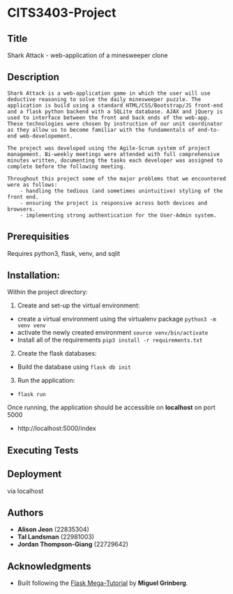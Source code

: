 # CITS3403-Project
## Title
Shark Attack - web-application of a minesweeper clone

## Description
	Shark Attack is a web-application game in which the user will use deductive reasoning to solve the daily minesweeper puzzle. The application is build using a standard HTML/CSS/Bootstrap/JS front-end and a flask python backend with a SQLite database. AJAX and jQuery is used to interface between the front and back ends of the web-app. These technologies were chosen by instruction of our unit coordinator as they allow us to become familiar with the fundamentals of end-to-end web-developement.

	The project was developed using the Agile-Scrum system of project management. Bi-weekly meetings were attended with full comprehensive minutes written, documenting the tasks each developer was assigned to complete before the following meeting. 

	Throughout this project some of the major problems that we encountered were as follows:
		- handling the tedious (and sometimes unintuitive) styling of the front end.
		- ensuring the project is responsive across both devices and browsers.
		- implementing strong authentication for the User-Admin system.

## Prerequisities
Requires python3, flask, venv, and sqlit

## Installation:
Within the project directory:
1. Create and set-up the virtual environment:
- create a virtual environment using the virtualenv package `python3 -m venv venv`
- activate the newly created environment `source venv/bin/activate`
- Install all of the requirements `pip3 install -r requirements.txt`

2. Create the flask databases:
- Build the database using `flask db init`

3. Run the application:
- `flask run`

Once running, the application should be accessible on **localhost** on port 5000
- http://localhost:5000/index

## Executing Tests

## Deployment
via localhost

## Authors
* **Alison Jeon** (22835304)
* **Tal Landsman** (22981003)
* **Jordan Thompson-Giang** (22729642)

## Acknowledgments
* Built following the [Flask Mega-Tutorial](https://blog.miguelgrinberg.com/post/the-flask-mega-tutorial-part-i-hello-world) by **Miguel Grinberg**.
